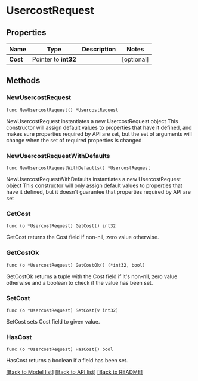 # UsercostRequest

## Properties

Name | Type | Description | Notes
------------ | ------------- | ------------- | -------------
**Cost** | Pointer to **int32** |  | [optional] 

## Methods

### NewUsercostRequest

`func NewUsercostRequest() *UsercostRequest`

NewUsercostRequest instantiates a new UsercostRequest object
This constructor will assign default values to properties that have it defined,
and makes sure properties required by API are set, but the set of arguments
will change when the set of required properties is changed

### NewUsercostRequestWithDefaults

`func NewUsercostRequestWithDefaults() *UsercostRequest`

NewUsercostRequestWithDefaults instantiates a new UsercostRequest object
This constructor will only assign default values to properties that have it defined,
but it doesn't guarantee that properties required by API are set

### GetCost

`func (o *UsercostRequest) GetCost() int32`

GetCost returns the Cost field if non-nil, zero value otherwise.

### GetCostOk

`func (o *UsercostRequest) GetCostOk() (*int32, bool)`

GetCostOk returns a tuple with the Cost field if it's non-nil, zero value otherwise
and a boolean to check if the value has been set.

### SetCost

`func (o *UsercostRequest) SetCost(v int32)`

SetCost sets Cost field to given value.

### HasCost

`func (o *UsercostRequest) HasCost() bool`

HasCost returns a boolean if a field has been set.


[[Back to Model list]](../README.md#documentation-for-models) [[Back to API list]](../README.md#documentation-for-api-endpoints) [[Back to README]](../README.md)


